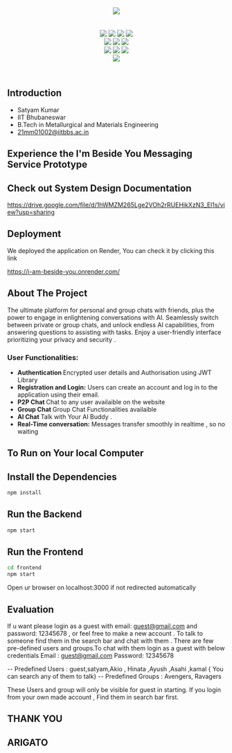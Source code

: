 
<H1 align="center"><IMG SRC="https://capsule-render.vercel.app/api?type=rect&color=gradient&height=100&section=footer&text=I+m+Beside+You&fontSize=50"></H1>
<p align="center">
  <br>
  <img src="https://img.shields.io/badge/MongoDB-%234ea94b.svg?style=for-the-badge&logo=mongodb&logoColor=white">
  <img src="https://img.shields.io/badge/Express.js-404D59?style=for-the-badge">
  <img src="https://img.shields.io/badge/React-20232A?style=for-the-badge&logo=react&logoColor=61DAFB">
  <img src="https://img.shields.io/badge/Node.js-43853D?style=for-the-badge&logo=node.js&logoColor=white">
  <br>
  <img src="https://img.shields.io/badge/HTML5-E34F26?style=for-the-badge&logo=html5&logoColor=white">
  <img src="https://img.shields.io/badge/CSS3-1572B6?style=for-the-badge&logo=css3&logoColor=white">
  <img src="https://img.shields.io/badge/javascript-%23323330.svg?style=for-the-badge&logo=javascript&logoColor=%23F7DF1E">
  <br>
  <img src="https://img.shields.io/badge/chatGPT-74aa9c?style=for-the-badge&logo=openai&logoColor=white">
  <img src="https://img.shields.io/badge/chakra-%234ED1C5.svg?style=for-the-badge&logo=chakraui&logoColor=white">
  <img src="https://img.shields.io/badge/Socket.io-black?style=for-the-badge&logo=socket.io&badgeColor=010101">
  
  <br>
  <img src="https://img.shields.io/badge/Developer-Satyam_Kumar-blueviolet?style=for-the-badge&logo=appveyor">
</p><br>

## Introduction 
- Satyam Kumar 
- IIT Bhubaneswar
- B.Tech in Metallurgical and Materials Engineering
- 21mm01002@iitbbs.ac.in 

##  Experience the I'm Beside You Messaging Service Prototype

## Check out System Design Documentation
https://drive.google.com/file/d/1hWMZM265Lge2VOh2rRUEHikXzN3_El1s/view?usp=sharing

## Deployment
We deployed the application on Render, You can check it by clicking this link 

https://i-am-beside-you.onrender.com/

## About The Project
The ultimate platform for personal and group chats with friends, plus the power to engage in enlightening conversations with AI. Seamlessly switch between private or group chats, and unlock endless AI capabilities, from answering questions to assisting with tasks. Enjoy a user-friendly interface prioritizing your privacy and security .



### <b>User Functionalities:</b>
<ul>
  <li><b>Authentication </b> Encrypted user details and Authorisation using JWT Library</li>
  <li><b>Registration and Login:</b> Users can create an account and log in to the application using their email.</li>
  <li><b>P2P Chat </b> Chat to any user availaible on the website</li>
  <li><b>Group Chat </b> Group Chat Functionalities availaible </li>
  <li><b>AI Chat </b>Talk with Your AI Buddy .</li>
  <li><b>Real-Time conversation:</b> Messages transfer smoothly in realtime , so no waiting</li>

</ul>



## To Run on Your local Computer

 ## Install the Dependencies
```bash
npm install
```
 ## Run the Backend
```bash
npm start
```

 ## Run the Frontend
```bash
cd frontend
npm start
```
Open ur browser on localhost:3000 if not redirected automatically

## Evaluation
If u want please login as a guest with email: guest@gmail.com and password: 12345678 ,
or feel free to make a new account . To talk to someone find them in the search bar and 
chat with them . 
There are few pre-defined users and groups.To chat with them login as a guest with below credentials 
Email : guest@gmail.com 
Password: 12345678

-- Predefined Users : guest,satyam,Akio , Hinata ,Ayush ,Asahi ,kamal { You can search any of them to talk}
-- Predefined Groups : Avengers, Ravagers

These Users and group will only be visible for guest in starting. If you login from your own made account , Find them in search bar first.

## THANK YOU
## ARIGATO